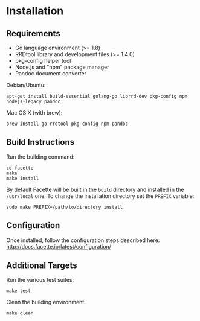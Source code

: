 Installation
============

Requirements
------------

 * Go language environment (>= 1.8)
 * RRDtool library and development files (>= 1.4.0)
 * pkg-config helper tool
 * Node.js and "npm" package manager
 * Pandoc document converter

Debian/Ubuntu:

    apt-get install build-essential golang-go librrd-dev pkg-config npm nodejs-legacy pandoc

Mac OS X (with brew):

    brew install go rrdtool pkg-config npm pandoc

Build Instructions
------------------

Run the building command:

    cd facette
    make
    make install

By default Facette will be built in the `build` directory and installed in the `/usr/local` one. To change the
installation directory set the `PREFIX` variable:

    sudo make PREFIX=/path/to/directory install

Configuration
-------------

Once installed, follow the configuration steps described here: http://docs.facette.io/latest/configuration/

Additional Targets
------------------

Run the various test suites:

    make test

Clean the building environment:

    make clean
